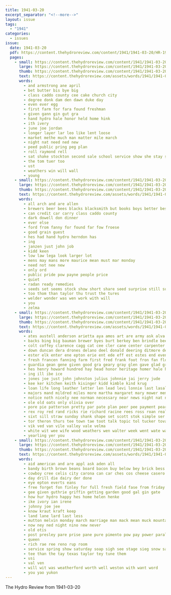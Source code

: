 ```yaml
---
title: 1941-03-20
excerpt_separator: "<!--more-->"
layout: issue
tags:
  - "1941"
categories:
  - issues
issue:
  date: 1941-03-20
  pdf: https://content.thehydroreview.com/content/1941/1941-03-20/HR-1941-03-20.pdf
  pages:
    - small: https://content.thehydroreview.com/content/1941/1941-03-20/small/HR-1941-03-20-01.jpg
      large: https://content.thehydroreview.com/content/1941/1941-03-20/large/HR-1941-03-20-01.jpg
      thumb: https://content.thehydroreview.com/content/1941/1941-03-20/thumbnails/HR-1941-03-20-01.jpg
      text: https://content.thehydroreview.com/assets/words/1941/1941-03-20/HR-1941-03-20-01.txt
      words:
        - and armstrong ane april
        - bet butter bis bye big
        - class caddo county cee cake church city
        - degree donk dam den dawn duke day
        - even ever egg
        - first farm for fara found freshman
        - given gann gin gut gra
        - hand hydro hale honor held home hink
        - ith ivery
        - june joe jordan
        - longer layer lar leo like lent loose
        - market methe much man matter mile march
        - night nat need ned new
        - peed public pring peg plan
        - roll raymond rell
        - sat shake stockton second sale school service show she stay shoe seater
        - the tom tuer too
        - ust
        - weathers win will wall
        - young
    - small: https://content.thehydroreview.com/content/1941/1941-03-20/small/HR-1941-03-20-02.jpg
      large: https://content.thehydroreview.com/content/1941/1941-03-20/large/HR-1941-03-20-02.jpg
      thumb: https://content.thehydroreview.com/content/1941/1941-03-20/thumbnails/HR-1941-03-20-02.jpg
      text: https://content.thehydroreview.com/assets/words/1941/1941-03-20/HR-1941-03-20-02.txt
      words:
        - all arch and are allen
        - brewers beer bees blacks blacksmith but books boys better best
        - can credit car carry class caddo county
        - dark dowell don dinner
        - ever else
        - ford from fanny for found far fow froese
        - good grain guest
        - hes had hand hydro herndon has
        - ing
        - janzen just john job
        - kidd keen
        - low law lega look larger lot
        - mens may mans more maurice mean must mar monday
        - need not nee new
        - only ord
        - public pride pow payne people price
        - quiet
        - radan ready remedies
        - seeds set seems stock show short share seed surprise still sunday
        - too thom than taylor thu trust the tures
        - welder wonder was wen work with will
        - you
        - zelma
    - small: https://content.thehydroreview.com/content/1941/1941-03-20/small/HR-1941-03-20-03.jpg
      large: https://content.thehydroreview.com/content/1941/1941-03-20/large/HR-1941-03-20-03.jpg
      thumb: https://content.thehydroreview.com/content/1941/1941-03-20/thumbnails/HR-1941-03-20-03.jpg
      text: https://content.thehydroreview.com/assets/words/1941/1941-03-20/HR-1941-03-20-03.txt
      words:
        - ates austell anderson arietta aya amos art are army ask alva aster appleman arn ace aide april aries all and adu ane asa able arkansas abe albert
        - backs bing big bauman brewer byes burt berkey ben brindle bee bany bet better bile burg bond begin both beter brunt bere beck bay been bethel bales bank bill beverly bah black business bae brower bar bull
        - colt coffey clarence cagg cat cee cler cane center carpenter cattle caddo cotton chien colts con cox cost carl chupp camp cone county cecil can city condell cloninger
        - down duncan dera drones delano deel donald deering ditmore dean dee day dale daughter dine den dinner deere days drill darko dise
        - ester elk enter ene epton erie ent ede eff est estes end even easy emma evelyn eck ead ear
        - fresh francen fanning farm first fred frank foot fron fan floyd from fix for friday furrow fort
        - guardia gean gene given good gra geary gray glen gave glad grand gin
        - hes henry howard hundred hay head honor heritage homer hale has hinton harrow home had her hould hope how hens hamm hatfield hunt hampton hydro hues harness herman house harold
        - ing ill ibe ice
        - jones joe just john johnston julius johnnie jai jerry jude
        - kee ker kitchen keith kisinger kidd kimble kind krug
        - loan life long leather letter len lead levi lonnie last lasalle litt leath lunch low let las leader loren lee loy leonard lenge lat lesson lome lah lied leta lone lola lene
        - majors mand mildred miles more martha margaret mary mower members mik mound mill mies mules mention mian mirth mee march mire marvin mile miss mccormick money mila mat made major minot myra many mount miller mare mission
        - notice noth nicely nee norman necessary near news night nat nie new north
        - ole old oats only olivia over
        - pore pie patterson pretty par pate plan peer pee payment pearl pent phyllis philip pay pigg president partis pleasant
        - rex roy red rand ricks rie richard racine rees ross roan real rave robert rage row riddles roberta
        - sixt sill straw sunday shank shape set scott stok simple ser sane son south sal simpson stand sai stack school schantz swartzendruber san selling store spring sled swan sare spark stout said speaks side star smooth sat sater slagell sean stove sylvester senda saturday
        - tor theron thurs tee town tae toot talk topic tol tucker tovar tat tay tone ten the too
        - vik ved van vile valley vale velma
        - white wit wee wife wood weathers wen walter week went wate warren word well wes waldron was with willie wells weed will west
        - yearling yer you
    - small: https://content.thehydroreview.com/content/1941/1941-03-20/small/HR-1941-03-20-04.jpg
      large: https://content.thehydroreview.com/content/1941/1941-03-20/large/HR-1941-03-20-04.jpg
      thumb: https://content.thehydroreview.com/content/1941/1941-03-20/thumbnails/HR-1941-03-20-04.jpg
      text: https://content.thehydroreview.com/assets/words/1941/1941-03-20/HR-1941-03-20-04.txt
      words:
        - aid american and are appl ask aden all
        - bandy birth brown beans board bacon buy below bey brick bess box bia
        - cowboy cree celis city carona can car ches cos cheese casero coffey cant
        - day drill die dairy der done
        - eye epton everts eans
        - free forget fon finley for full fresh field fase from friday
        - gee given guthrie griffin getting garden good gal gin gate
        - how hur hydro happy hes home helen henke
        - ike ivory ian irene
        - johnny joe jee
        - know kraut kraft keep
        - land lane lard last less
        - mutton melvin monday march marriage man mack mean muck mountain much moe more
        - now ney ned night nino new never
        - old otis
        - post presley pare prise pane pure pimento pow pay power paral place pruitt pump
        - queen
        - rich rae ree reno rup room
        - service spring show saturday soap sigh see stage sieg snow salle stock soda spies seeds
        - tee than the tay texas taylor tey tune them
        - usi
        - val ven
        - will wit was weatherford worth well weston with want word
        - you yao yukon
---
```


The Hydro Review from 1941-03-20

<!--more-->

